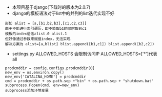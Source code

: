 * 本项目基于django(下载时的版本为2.0.7)
* django的模板语法对于list中的并列的list迭代实现不好
```
形如 alist = [a,[b1,b2,b3],[c1,c2,c3]]
由于不能进行索引遍历，即不能取b1的同时取到c1
模板的index语法alist.0 alist.1
但好像通过参数来赋值index，无法实现
解决方案为 alist=[a,blist] blist.append([b1,c1]) blist.append([b2,c2])
```

* settings.py ALLOWED_HOSTS 会限制访问IP  ALLOWED_HOSTS=['*']代表all

```
prodcmddir = config.configs.prodcmddir[0]
new_env = os.environ.copy()
new_env['CATALINA_HOME'] = prodcmddir
cmd = prodcmddir + os.path.sep +"bin" + os.path.sep + "shutdown.bat"
subprocess.Popen(cmd, env=new_env)
subprocess添加环境变量
```